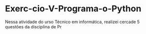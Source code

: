 # Exerc-cio-V-Programa-o-Python
Nessa atividade do urso Técnico em informática, realizei cercade 5 questões da disciplina de Pr
